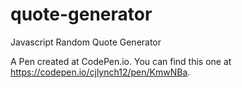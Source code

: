 # quote-generator
Javascript Random Quote Generator

A Pen created at CodePen.io. You can find this one at https://codepen.io/cjlynch12/pen/KmwNBa.

 
